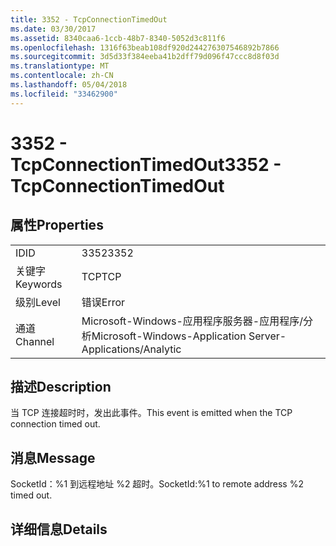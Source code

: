 ```yaml
---
title: 3352 - TcpConnectionTimedOut
ms.date: 03/30/2017
ms.assetid: 8340caa6-1ccb-48b7-8340-5052d3c811f6
ms.openlocfilehash: 1316f63beab108df920d244276307546892b7866
ms.sourcegitcommit: 3d5d33f384eeba41b2dff79d096f47ccc8d8f03d
ms.translationtype: MT
ms.contentlocale: zh-CN
ms.lasthandoff: 05/04/2018
ms.locfileid: "33462900"
---
```

# <a name="3352---tcpconnectiontimedout"></a><span data-ttu-id="e25a6-102">3352 - TcpConnectionTimedOut</span><span class="sxs-lookup"><span data-stu-id="e25a6-102">3352 - TcpConnectionTimedOut</span></span>
## <a name="properties"></a><span data-ttu-id="e25a6-103">属性</span><span class="sxs-lookup"><span data-stu-id="e25a6-103">Properties</span></span>  
  
|||  
|-|-|  
|<span data-ttu-id="e25a6-104">ID</span><span class="sxs-lookup"><span data-stu-id="e25a6-104">ID</span></span>|<span data-ttu-id="e25a6-105">3352</span><span class="sxs-lookup"><span data-stu-id="e25a6-105">3352</span></span>|  
|<span data-ttu-id="e25a6-106">关键字</span><span class="sxs-lookup"><span data-stu-id="e25a6-106">Keywords</span></span>|<span data-ttu-id="e25a6-107">TCP</span><span class="sxs-lookup"><span data-stu-id="e25a6-107">TCP</span></span>|  
|<span data-ttu-id="e25a6-108">级别</span><span class="sxs-lookup"><span data-stu-id="e25a6-108">Level</span></span>|<span data-ttu-id="e25a6-109">错误</span><span class="sxs-lookup"><span data-stu-id="e25a6-109">Error</span></span>|  
|<span data-ttu-id="e25a6-110">通道</span><span class="sxs-lookup"><span data-stu-id="e25a6-110">Channel</span></span>|<span data-ttu-id="e25a6-111">Microsoft-Windows-应用程序服务器-应用程序/分析</span><span class="sxs-lookup"><span data-stu-id="e25a6-111">Microsoft-Windows-Application Server-Applications/Analytic</span></span>|  
  
## <a name="description"></a><span data-ttu-id="e25a6-112">描述</span><span class="sxs-lookup"><span data-stu-id="e25a6-112">Description</span></span>  
 <span data-ttu-id="e25a6-113">当 TCP 连接超时时，发出此事件。</span><span class="sxs-lookup"><span data-stu-id="e25a6-113">This event is emitted when the TCP connection timed out.</span></span>  
  
## <a name="message"></a><span data-ttu-id="e25a6-114">消息</span><span class="sxs-lookup"><span data-stu-id="e25a6-114">Message</span></span>  
 <span data-ttu-id="e25a6-115">SocketId：%1 到远程地址 %2 超时。</span><span class="sxs-lookup"><span data-stu-id="e25a6-115">SocketId:%1 to remote address %2 timed out.</span></span>  
  
## <a name="details"></a><span data-ttu-id="e25a6-116">详细信息</span><span class="sxs-lookup"><span data-stu-id="e25a6-116">Details</span></span>
